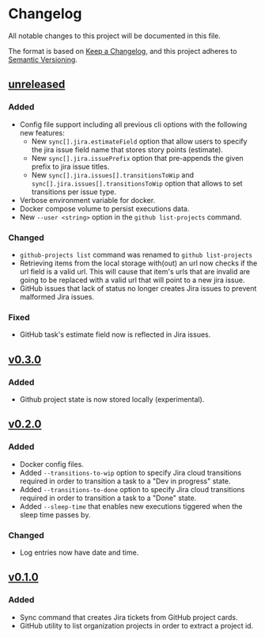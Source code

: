 # Changelog

All notable changes to this project will be documented in this file.

The format is based on [Keep a Changelog](https://keepachangelog.com/en/1.1.0/),
and this project adheres to [Semantic Versioning](https://semver.org/spec/v2.0.0.html).

## [unreleased]
### Added
- Config file support including all previous cli options with the following new features:
  - New `sync[].jira.estimateField` option that allow users to specify the jira issue field name that stores story points (estimate). 
  - New `sync[].jira.issuePrefix` option that pre-appends the given prefix to jira issue titles. 
  - New `sync[].jira.issues[].transitionsToWip` and `sync[].jira.issues[].transitionsToWip` option that allows to set transitions per issue type.
- Verbose environment variable for docker.
- Docker compose volume to persist executions data.
- New `--user <string>` option in the `github list-projects` command.


### Changed
- `github-projects list` command was renamed to `github list-projects`
- Retrieving items from the local storage with(out) an url now checks if the url field is a valid url. This will cause that item's urls that are invalid are going to be replaced with a valid url that will point to a new jira issue.  
- GitHub issues that lack of status no longer creates Jira issues to prevent malformed Jira issues.

### Fixed
- GitHub task's estimate field now is reflected in Jira issues.

## [v0.3.0]
### Added
- Github project state is now stored locally (experimental).

## [v0.2.0]
### Added
- Docker config files.
- Added `--transitions-to-wip` option to specify Jira cloud transitions required in order to transition a task to a "Dev in progress" state.
- Added `--transitions-to-done` option to specify Jira cloud transitions required in order to transition a task to a "Done" state.
- Added `--sleep-time` that enables new executions tiggered when the sleep time passes by.

### Changed
- Log entries now have date and time.

## [v0.1.0]

### Added
- Sync command that creates Jira tickets from GitHub project cards.
- GitHub utility to list organization projects in order to extract a project id.

[unreleased]: https://github.com/iolave/bun-jira-tickets-from-gh/compare/v0.3.0...staging
[v0.3.0]: https://github.com/iolave/bun-jira-tickets-from-gh/releases/tag/v0.3.0
[v0.2.0]: https://github.com/iolave/bun-jira-tickets-from-gh/releases/tag/v0.2.0
[v0.1.0]: https://github.com/iolave/bun-jira-tickets-from-gh/releases/tag/v0.1.0
